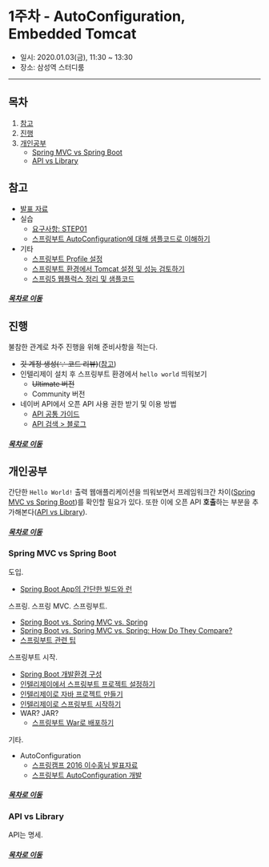 1주차 - AutoConfiguration, Embedded Tomcat
=====
* 일시: 2020.01.03(금), 11:30 ~ 13:30
* 장소: 삼성역 스터디룸
- - -
## 목차
1. [참고](#참고)
2. [진행](#진행)
3. [개인공부](#개인공부)
	* [Spring MVC vs Spring Boot](#Spring-MVC-vs-Spring-Boot)
	* [API vs Library](#API-vs-Library)

## 참고
* [발표 자료](https://docs.google.com/presentation/d/1Eb05e4tT8LqZ_szpuk69-pjwjGXHIqtCORVVo2KxYiM/edit#slide=id.p)
* 실습
	* [요구사항: STEP01](https://github.com/spring-basic-study/openapi)
	* [스프링부트 AutoConfiguration에 대해 샘플코드로 이해하기](https://brunch.co.kr/@springboot/199)
* 기타
	* [스프링부트 Profile 설정](https://dhsim86.github.io/web/2017/03/28/spring_boot_profile-post.html)
	* [스프링부트 환경에서 Tomcat 설정 및 성능 검토하기](https://brunch.co.kr/@springboot/98)
	* [스프링5 웹플럭스 정리 및 샘플코드](https://brunch.co.kr/@springboot/96)

##### [목차로 이동](#목차)

## 진행
불참한 관계로 차주 진행을 위해 준비사항을 적는다.

* ~~깃 계정 생성(∵ 코드 리뷰)~~([참고](https://github.com/next-step/nextstep-docs/blob/master/codereview/review-step1.md)) 
* 인텔리제이 설치 후 스프링부트 환경에서 `hello world` 띄워보기
	* ~~Ultimate 버전~~
	* Community 버전
* 네이버 API에서 오픈 API 사용 권한 받기 및 이용 방법
	* [API 공통 가이드](https://developers.naver.com/docs/common/openapiguide/README.md)
	* [API 검색 > 블로그](https://developers.naver.com/docs/search/blog/)

##### [목차로 이동](#목차)

## 개인공부
간단한 `Hello World!` 출력 웹애플리케이션을 띄워보면서 프레임워크간 차이([Spring MVC vs Spring Boot](#Spring-MVC-vs-Spring-Boot))를 확인할 필요가 있다. 또한 이에 오픈 API **호출**하는 부분을 추가해본다([API vs Library](#API-vs-Library)).	

##### [목차로 이동](#목차)

### Spring MVC vs Spring Boot
도입.

* [Spring Boot App의 간단한 빌드와 런](https://velog.io/@drypot/Spring-Boot-App-%EC%9D%98-%EA%B0%84%EB%8B%A8%ED%95%9C-%EB%B9%8C%EB%93%9C%EC%99%80-%EB%9F%B0-)

스프링. 스프링 MVC. 스프링부트.

* [Spring Boot vs. Spring MVC vs. Spring](http://blog.naver.com/PostView.nhn?blogId=sthwin&logNo=221271008423&redirect=Dlog&widgetTypeCall=true&directAccess=false)
* [Spring Boot vs. Spring MVC vs. Spring: How Do They Compare?](https://dzone.com/articles/spring-boot-vs-spring-mvc-vs-spring-how-do-they-compare)
* [스프링부트 관련 팁](https://jojoldu.tistory.com/43)

스프링부트 시작.

* [Spring Boot 개발환경 구성](https://yonguri.tistory.com/9)
* [인텔리제이에서 스프링부트 프로젝트 설정하기](https://madplay.github.io/post/create-springboot-project-in-intellij)
* [인텔리제이로 자바 프로젝트 만들기](https://alwayspr.tistory.com/18)
* [인텔리제이로 스프링부트 시작하기](https://softarchitecture.tistory.com/62)
* WAR? JAR?
	* [스프링부트 War로 배포하기](https://4urdev.tistory.com/84)

기타.

* AutoConfiguration
	* [스프링캠프 2016 이수홍님 발표자료](https://github.com/sbcoba/spring-camp-2016-spring-boot-autoconfiguration)
	* [스프링부트 AutoConfiguration 개발](https://luvstudy.tistory.com/69)

##### [목차로 이동](#목차)

### API vs Library
API는 명세.

##### [목차로 이동](#목차)

